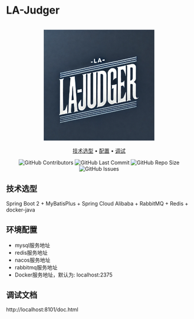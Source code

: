 # LA-Judger
  <p align="center">
    <br>
    <a href="https://github.com/Wolfsion/LA-Judger"><img src="./logo.png" width="300" alt="LA-Judger"/></a>
    <br>
  </p>
  <p align="center">
    <a href="#">技术选型</a> •
    <a href="#">配置</a> •
    <a href="#">调试</a> 
  </p>
  <p align="center">
    <img alt="GitHub Contributors" src="https://img.shields.io/github/contributors/Wolfsion/LA-Judger" />
    <img alt="GitHub Last Commit" src="https://img.shields.io/github/last-commit/Wolfsion/LA-Judger" />
    <img alt="GitHub Repo Size" src="https://img.shields.io/github/repo-size/Wolfsion/LA-Judger" />
    <img alt="GitHub Issues" src="https://img.shields.io/github/issues/Wolfsion/LA-Judger" />
  </p>

## 技术选型
Spring Boot 2 + MyBatisPlus + Spring Cloud Alibaba + RabbitMQ + Redis + docker-java

## 环境配置
+ mysql服务地址
+ redis服务地址
+ nacos服务地址
+ rabbitmq服务地址
+ Docker服务地址，默认为: localhost:2375

## 调试文档
http://localhost:8101/doc.html
